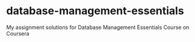 # database-management-essentials
 My assignment solutions for Database Management Essentials Course on Coursera 
